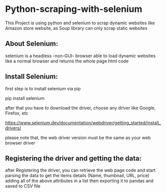 # Python-scraping-with-selenium

This Project is using python and selenium to scrap dynamic websites like Amazon store website, as Soup library can only scrap static websites


## About Selenium:
selenium is a headless -non-GUI- browser able to load dynamic websites like a normal browser and returns the whole page html code

## Install Selenium:
first step is to install selenium via pip 

pip install selenium

after that you have to download the driver, choose any driver like Google, Firefox, etc

https://www.selenium.dev/documentation/webdriver/getting_started/install_drivers/

please note that, the web driver version must be the same as your web browser driver


## Registering the driver and getting the data:

after Registering the driver, you can retrieve the web page code and start parsing the data to get the items details (Name, thumbnail, URL, price)
adding all of the above attributes in a list then exporting it to pandas and saved to CSV file
